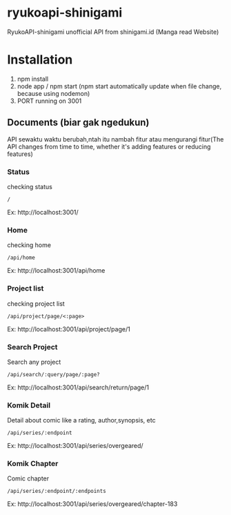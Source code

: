 # ryukoapi-shinigami
RyukoAPI-shinigami unofficial API from shinigami.id (Manga read Website)

# Installation
1. npm install
2. node app / npm start (npm start automatically update when file change, because using nodemon)
3. PORT running on 3001

## Documents (biar gak ngedukun)
API sewaktu waktu berubah,ntah itu nambah fitur atau mengurangi fitur(The API changes from time to time, whether it's adding features or reducing features)

### Status
checking status
```
/
```
Ex: http://localhost:3001/
### Home
checking home
```
/api/home
```
Ex: http://localhost:3001/api/home
### Project list
checking project list
```
/api/project/page/<:page>
```
Ex: http://localhost:3001/api/project/page/1
### Search Project
Search any project
```
/api/search/:query/page/:page?
```
Ex: http://localhost:3001/api/search/return/page/1
### Komik Detail
Detail about comic like a rating, author,synopsis, etc
```
/api/series/:endpoint
```
Ex: http://localhost:3001/api/series/overgeared/
### Komik Chapter
Comic chapter
```
/api/series/:endpoint/:endpoints
```
Ex: http://localhost:3001/api/series/overgeared/chapter-183
